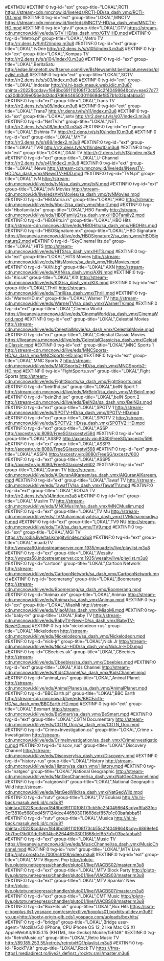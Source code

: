 #EXTM3U
#EXTINF:0 tvg-id="ext" group-title="LOKAL",RCTI
https://stream-cdn.mncnow.id/live/eds/RCTI-DD/sa_dash_vmx/RCTI-DD.mpd
#EXTINF:0 tvg-id="ext" group-title="LOKAL",MNCTV
https://stream-cdn.mncnow.id/live/eds/MNCTV-HD/sa_dash_vmx/MNCTV-HD.mpd
#EXTINF:0 tvg-id="gtv.il" group-title="LOKAL",GTV
https://stream-cdn.mncnow.id/live/eds/GTV-HD/sa_dash_vmx/GTV-HD.mpd
#EXTINF:0 tvg-id="Metro.pl" group-title="LOKAL",Metro TV
http://rr.dens.tv/h/h12/index.m3u8
#EXTINF:0 tvg-id="ext" group-title="LOKAL",tvOne
http://rr2.dens.tv/s/s105/index3.m3u8
#EXTINF:0 tvg-id="ext" group-title="LOKAL",Kompas TV
http://rr2.dens.tv/s/s104/index10.m3u8
#EXTINF:0 tvg-id="ext" group-title="LOKAL",BeritaSatu
http://edge.linknetott.swiftserve.com/live/BsNew/amlst:beritasatunewsbs/playlist.m3u8
#EXTINF:0 tvg-id="ext" group-title="LOKAL",SCTV
http://rr2.dens.tv/s/s03/index.m3u8
#EXTINF:0 tvg-id="ext" group-title="LOKAL",Indosiar
http://hi.hi-back.masuk.web.id/c.m3u8?shinta=2022&coday=f846bc691110108f73cb55c2f4049864&cdy=eae27d77ca20db309e056e3d2dcd7d69446503011668def857b1c03bafabba51
#EXTINF:0 tvg-id="ext" group-title="LOKAL",Trans TV
http://rr2.dens.tv/s/s05/index.m3u8
#EXTINF:0 tvg-id="ext" group-title="LOKAL",Trans7
http://rr.dens.tv/h/h11/index.m3u8
#EXTINF:0 tvg-id="ext" group-title="LOKAL",antv
http://rr2.dens.tv/s/s07/index3.m3u8
#EXTINF:0 tvg-id="NetTV.hr" group-title="LOKAL",NET.
http://rr2.dens.tv/s/s08/index10.m3u8
#EXTINF:0 tvg-id="ext" group-title="LOKAL",Elshinta TV
http://rr2.dens.tv/s/s10/index10.m3u8
#EXTINF:0 tvg-id="ext" group-title="LOKAL",MYTV
http://rr3.dens.tv/s/s88/index2.m3u8
#EXTINF:0 tvg-id="ext" group-title="LOKAL",TVRI
http://rr2.dens.tv/s/s11/index10.m3u8
#EXTINF:0 tvg-id="ext" group-title="LOKAL",DAAI TV
http://rr2.dens.tv/s/s13/index.m3u8
#EXTINF:0 tvg-id="ext" group-title="LOKAL",U-Channel
http://rr2.dens.tv/s/s41/index2.m3u8
#EXTINF:0 tvg-id="ext" group-title="LOKAL",iNews
http://stream-cdn.mncnow.id/live/eds/iNewsTV-HDD/sa_dash_vmx/iNewsTV-HDD.mpd
#EXTINF:0 tvg-id="TVN.pl" group-title="LOKAL",tvN
http://stream-cdn.mncnow.id/live/eds/tvN/sa_dash_vmx/tvN.mpd
#EXTINF:0 tvg-id="ext" group-title="LOKAL",tvN Movies
http://stream-cdn.mncnow.id//live/eds/tvNMovies/sa_dash_vmx/tvNMovies.mpd
#EXTINF:0 tvg-id="HBOAdria.rs" group-title="LOKAL",HBO
http://stream-cdn.mncnow.id/live/eds/hbo-2/sa_dash_vmx/hbo-2.mpd
#EXTINF:0 tvg-id="Hbofamily.br" group-title="LOKAL",HBO Family
http://stream-cdn.mncnow.id/live/eds/HBOFamily2/sa_dash_vmx/HBOFamily2.mpd
#EXTINF:0 tvg-id="HBOHits.in" group-title="LOKAL",HBO Hits
http://stream-cdn.mncnow.id/live/eds/HBOHits/sa_dash_vmx/HBOHits.mpd
#EXTINF:0 tvg-id="HBOSignature.mx" group-title="LOKAL",HBO Signature
https://liveanevia.mncnow.id/live/eds/HBOSignature2/sa_dash_vmx/HBOSignature2.mpd
#EXTINF:0 tvg-id="SkyCinemaHits.de" group-title="LOKAL",HITS
http://stream-cdn.mncnow.id/live/eds/HITS/sa_dash_vmx/HITS.mpd
#EXTINF:0 tvg-id="ext" group-title="LOKAL",HITS Movies
http://stream-cdn.mncnow.id/live/eds/HitsMovies/sa_dash_vmx/HitsMovies.mpd
#EXTINF:0 tvg-id="AXN.bg" group-title="LOKAL",AXN
http://stream-cdn.mncnow.id/live/eds/AXN/sa_dash_vmx/AXN.mpd
#EXTINF:0 tvg-id="Kix.uk" group-title="LOKAL",KIX
http://stream-cdn.mncnow.id/live/eds/KIX/sa_dash_vmx/KIX.mpd
#EXTINF:0 tvg-id="ext" group-title="LOKAL",Thrill
http://stream-cdn.mncnow.id/live/eds/Thrill/sa_dash_vmx/Thrill.mpd
#EXTINF:0 tvg-id="WarnerHD.mx" group-title="LOKAL",Warner TV
http://stream-cdn.mncnow.id/live/eds/WarnerTV/sa_dash_vmx/WarnerTV.mpd
#EXTINF:0 tvg-id="ext" group-title="LOKAL",Cinema World
https://liveanevia.mncnow.id/live/eds/CinemaWorld/sa_dash_vmx/CinemaWorld.mpd
#EXTINF:0 tvg-id="ext" group-title="LOKAL",Celestial Movies
http://stream-cdn.mncnow.id/live/eds/CelestialMovie/sa_dash_vmx/CelestialMovie.mpd
#EXTINF:0 tvg-id="ext" group-title="LOKAL",Celestial Classic Movies
https://liveanevia.mncnow.id/live/eds/CelestialClassic/sa_dash_vmx/CelestialClassic.mpd
#EXTINF:0 tvg-id="ext" group-title="LOKAL",MNC Sports 1
http://stream-cdn.mncnow.id/live/eds/MNCSports-HD/sa_dash_vmx/MNCSports-HD.mpd
#EXTINF:0 tvg-id="ext" group-title="LOKAL",MNC Sports 2
http://stream-cdn.mncnow.id/live/eds/MNCSports2-HD/sa_dash_vmx/MNCSports2-HD.mpd
#EXTINF:0 tvg-id="FightSports.svn" group-title="LOKAL",Fight Sports
http://stream-cdn.mncnow.id/live/eds/FightSports/sa_dash_vmx/FightSports.mpd
#EXTINF:0 tvg-id="bein1hd.jsc" group-title="LOKAL",beIN Sport 1
http://stream-cdn.mncnow.id/live/eds/MrBein1/sa_dash_vmx/MrBein1.mpd
#EXTINF:0 tvg-id="bein2hd.jsc" group-title="LOKAL",beIN Sport 2
http://stream-cdn.mncnow.id/live/eds/BeIN2s/sa_dash_vmx/BeIN2s.mpd
#EXTINF:0 tvg-id="ext" group-title="LOKAL",SPOTV 1
http://stream-cdn.mncnow.id/live/eds/SPOTV-HD/sa_dash_vmx/SPOTV-HD.mpd
#EXTINF:0 tvg-id="ext" group-title="LOKAL",SPOTV 2
http://stream-cdn.mncnow.id/live/eds/SPOTV2-HD/sa_dash_vmx/SPOTV2-HD.mpd
#EXTINF:0 tvg-id="ext" group-title="LOKAL",ASSP
http://axcestv.vip:8080/FreeSG/axcestv/594
#EXTINF:0 tvg-id="ext" group-title="LOKAL",ASSP2
http://axcestv.vip:8080/FreeSG/axcestv/596
#EXTINF:0 tvg-id="ext" group-title="LOKAL",ASSP3
http://axcestv.vip:8080/FreeSG/axcestv/598
#EXTINF:0 tvg-id="ext" group-title="LOKAL",ASSP4
http://axcestv.vip:8080/FreeSG/axcestv/600
#EXTINF:0 tvg-id="ext" group-title="LOKAL",ASSP5
http://axcestv.vip:8080/FreeSG/axcestv/602
#EXTINF:0 tvg-id="ext" group-title="LOKAL",Quran TV
http://stream-cdn.mncnow.id/live/eds/AlQuranAlKareem/sa_dash_vmx/AlQuranAlKareem.mpd
#EXTINF:0 tvg-id="ext" group-title="LOKAL",Tawaf TV
http://stream-cdn.mncnow.id/live/eds/TawafTV/sa_dash_vmx/TawafTV.mpd
#EXTINF:0 tvg-id="ext" group-title="LOKAL",RODJA TV
http://rr2.dens.tv/s/s14/index.m3u8
#EXTINF:0 tvg-id="ext" group-title="LOKAL",Muslim TV
http://stream-cdn.mncnow.id/live/eds/MNCMuslim/sa_dash_vmx/MNCMuslim.mpd
#EXTINF:0 tvg-id="ext" group-title="LOKAL",TV Mu
http://stream-cdn.mncnow.id/live/eds/TVMuhammadiyah/sa_dash_vmx/TVMuhammadiyah.mpd
#EXTINF:0 tvg-id="ext" group-title="LOKAL",TV9 NU
http://stream-cdn.mncnow.id/live/eds/TV9/sa_dash_vmx/TV9.mpd
#EXTINF:0 tvg-id="ext" group-title="LOKAL",MGI TV
https://tv.rodja.live/tasik/mgitv/index.m3u8
#EXTINF:0 tvg-id="ext" group-title="LOKAL",muadzTV
http://wowza60.indostreamserver.com:1935/muadztv/live/playlist.m3u8
#EXTINF:0 tvg-id="ext" group-title="LOKAL",Wesaltv
http://wowza58.indostreamserver.com:1935/wesaltv/live/playlist.m3u8
#EXTINF:0 tvg-id="cartoon" group-title="LOKAL",Cartoon Network
http://stream-cdn.mncnow.id/live/eds/CartoonNetwork/sa_dash_vmx/CartoonNetwork.mpd
#EXTINF:0 tvg-id="boomerang" group-title="LOKAL",Boomerang
http://stream-cdn.mncnow.id/live/eds/Boomerang/sa_dash_vmx/Boomerang.mpd
#EXTINF:0 tvg-id="Animax.de" group-title="LOKAL",Animax
http://stream-cdn.mncnow.id/live/eds/Animax/sa_dash_vmx/Animax.mpd
#EXTINF:0 tvg-id="ext" group-title="LOKAL",MiaoMi
http://stream-cdn.mncnow.id/live/eds/MiaoMi/sa_dash_vmx/MiaoMi.mpd
#EXTINF:0 tvg-id="baby-tv" group-title="LOKAL",Baby TV
http://stream-cdn.mncnow.id/live/eds/BabyTV-NewHD/sa_dash_vmx/BabyTV-NewHD.mpd
#EXTINF:0 tvg-id="nickelodeon-rus" group-title="LOKAL",Nickelodeon
http://stream-cdn.mncnow.id/live/eds/Nickelodeon/sa_dash_vmx/Nickelodeon.mpd
#EXTINF:0 tvg-id="nick-jr" group-title="LOKAL",Nick Jr
http://stream-cdn.mncnow.id/live/eds/NickJr-HDD/sa_dash_vmx/NickJr-HDD.mpd
#EXTINF:0 tvg-id="CBeebies.uk" group-title="LOKAL",CBeebies
http://stream-cdn.mncnow.id/live/eds/Cbeebies/sa_dash_vmx/Cbeebies.mpd
#EXTINF:0 tvg-id="ext" group-title="LOKAL",Kids Channel
http://stream-cdn.mncnow.id/live/eds/KidsChannel/sa_dash_vmx/KidsChannel.mpd
#EXTINF:0 tvg-id="animal_rus" group-title="LOKAL",Animal Planet
http://stream-cdn.mncnow.id/live/eds/AnimalPlanet/sa_dash_vmx/AnimalPlanet.mpd
#EXTINF:0 tvg-id="BBCEarth.pl" group-title="LOKAL",BBC Earth
http://stream-cdn.mncnow.id/live/eds/BBCEarth-HD/sa_dash_vmx/BBCEarth-HD.mpd
#EXTINF:0 tvg-id="ext" group-title="LOKAL",Besmart
http://stream-cdn.mncnow.id/live/eds/BeSmart/sa_dash_vmx/BeSmart.mpd
#EXTINF:0 tvg-id="ext" group-title="LOKAL",CGTN Documentary
http://stream-cdn.mncnow.id/live/eds/CGTN_Doc/sa_dash_vmx/CGTN_Doc.mpd
#EXTINF:0 tvg-id="Crime+Investigation.ca" group-title="LOKAL",Crime + Investigation
http://stream-cdn.mncnow.id/live/eds/CrimeInvestigation/sa_dash_vmx/CrimeInvestigation.mpd
#EXTINF:0 tvg-id="discov_rus" group-title="LOKAL",Discovery Channel
http://stream-cdn.mncnow.id/live/eds/Discovery/sa_dash_vmx/Discovery.mpd
#EXTINF:0 tvg-id="history-rus" group-title="LOKAL",History
http://stream-cdn.mncnow.id/live/eds/History/sa_dash_vmx/History.mpd
#EXTINF:0 tvg-id="natgeo" group-title="LOKAL",National Geographic
http://stream-cdn.mncnow.id/live/eds/NatGeoChannel/sa_dash_vmx/NatGeoChannel.mpd
#EXTINF:0 tvg-id="natgeowild" group-title="LOKAL",National Geographic Wild
http://stream-cdn.mncnow.id/live/eds/NatGeoWild/sa_dash_vmx/NatGeoWild.mpd
#EXTINF:0 tvg-id="rutv" group-title="LOKAL",TV Edukasi
http://hi.hi-back.masuk.web.id/c.m3u8?shinta=2022&coday=f846bc691110108f73cb55c2f4049864&cdy=9fa83fec3cf3810e5680ed45f7124dce446503011668def857b1c03bafabba51
#EXTINF:0 tvg-id="rutv" group-title="LOKAL",Musica
http://hi.hi-back.masuk.web.id/c.m3u8?shinta=2022&coday=f846bc691110108f73cb55c2f4049864&cdy=6869efe03b7fbef3b001dc15804bc826446503011668def857b1c03bafabba51
#EXTINF:0 tvg-id="ext" group-title="LOKAL",Music TV
https://liveanevia.mncnow.id/live/eds/MusicChannel/sa_dash_vmx/MusicChannel.mpd
#EXTINF:0 tvg-id="rutv" group-title="LOKAL",MTV Live
http://iptv.prosto.tv:7000/ch128/video.m3u8
#EXTINF:0 tvg-id="ext" group-title="LOKAL",MTV Biggest Pop
http://pluto-live.plutotv.net/egress/chandler/pluto01/live/VIACBS02/master.m3u8
#EXTINF:0 tvg-id="ext" group-title="LOKAL",MTV Block Party
http://pluto-live.plutotv.net/egress/chandler/pluto01/live/VIACBS03/master.m3u8
#EXTINF:0 tvg-id="ext" group-title="LOKAL",MTV Spankin' New
http://pluto-live.plutotv.net/egress/chandler/pluto01/live/VIACBS07/master.m3u8
#EXTINF:0 tvg-id="ext" group-title="LOKAL",CMT Music
http://pluto-live.plutotv.net/egress/chandler/pluto01/live/VIACBS08/master.m3u8
#EXTINF:0 tvg-id="BoxHits.uk" group-title="LOKAL",Box Hits
https://csm-e-boxplus.tls1.yospace.com/csm/extlive/boxplus01,boxhits-alldev.m3u8?yo.up=http://boxtv-origin-elb.cds1.yospace.com/uploads/boxhits/
#EXTINF:0 tvg-id="bridge" group-title="LOKAL",Bridge
user-agent="Mozilla/5.0 (iPhone; CPU iPhone OS 12_2 like Mac OS X) AppleWebKit/605.1.15 (KHTML, like Gecko) Mobile/15E148"
#EXTINF:0 tvg-id="RetroMusic.cz" group-title="LOKAL",Retro Music TV
http://89.185.253.55/retrotv/retrotvHQ1/playlist.m3u8
#EXTINF:0 tvg-id="RockTV.it" group-title="LOKAL",Rock TV
https://fms-https1.mediadirect.ro/live3/_definst_/rocktv.smil/master.m3u8
